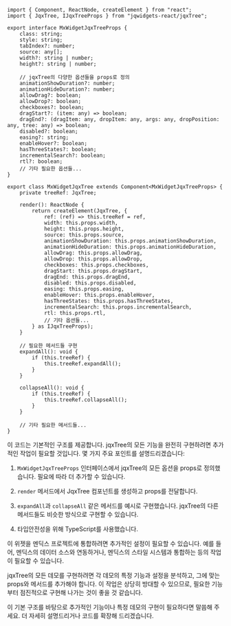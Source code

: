 ```
import { Component, ReactNode, createElement } from "react";
import { JqxTree, IJqxTreeProps } from "jqwidgets-react/jqxTree";

export interface MxWidgetJqxTreeProps {
    class: string;
    style: string;
    tabIndex?: number;
    source: any[];
    width?: string | number;
    height?: string | number;
    
    // jqxTree의 다양한 옵션들을 props로 정의
    animationShowDuration?: number;
    animationHideDuration?: number;
    allowDrag?: boolean;
    allowDrop?: boolean;
    checkboxes?: boolean;
    dragStart?: (item: any) => boolean;
    dragEnd?: (dragItem: any, dropItem: any, args: any, dropPosition: any, tree: any) => boolean;
    disabled?: boolean;
    easing?: string;
    enableHover?: boolean;
    hasThreeStates?: boolean;
    incrementalSearch?: boolean;
    rtl?: boolean;
    // 기타 필요한 옵션들...
}

export class MxWidgetJqxTree extends Component<MxWidgetJqxTreeProps> {
    private treeRef: JqxTree;

    render(): ReactNode {
        return createElement(JqxTree, {
            ref: (ref) => this.treeRef = ref,
            width: this.props.width,
            height: this.props.height,
            source: this.props.source,
            animationShowDuration: this.props.animationShowDuration,
            animationHideDuration: this.props.animationHideDuration,
            allowDrag: this.props.allowDrag,
            allowDrop: this.props.allowDrop,
            checkboxes: this.props.checkboxes,
            dragStart: this.props.dragStart,
            dragEnd: this.props.dragEnd,
            disabled: this.props.disabled,
            easing: this.props.easing,
            enableHover: this.props.enableHover,
            hasThreeStates: this.props.hasThreeStates,
            incrementalSearch: this.props.incrementalSearch,
            rtl: this.props.rtl,
            // 기타 옵션들...
        } as IJqxTreeProps);
    }

    // 필요한 메서드들 구현
    expandAll(): void {
        if (this.treeRef) {
            this.treeRef.expandAll();
        }
    }

    collapseAll(): void {
        if (this.treeRef) {
            this.treeRef.collapseAll();
        }
    }

    // 기타 필요한 메서드들...
}
```

이 코드는 기본적인 구조를 제공합니다. jqxTree의 모든 기능을 완전히 구현하려면 추가적인 작업이 필요할 것입니다. 몇 가지 주요 포인트를 설명드리겠습니다:

1. `MxWidgetJqxTreeProps` 인터페이스에서 jqxTree의 모든 옵션을 props로 정의했습니다. 필요에 따라 더 추가할 수 있습니다.

2. `render` 메서드에서 JqxTree 컴포넌트를 생성하고 props를 전달합니다.

3. `expandAll`과 `collapseAll` 같은 메서드를 예시로 구현했습니다. jqxTree의 다른 메서드들도 비슷한 방식으로 구현할 수 있습니다.

4. 타입안전성을 위해 TypeScript를 사용했습니다.

이 위젯을 멘딕스 프로젝트에 통합하려면 추가적인 설정이 필요할 수 있습니다. 예를 들어, 멘딕스의 데이터 소스와 연동하거나, 멘딕스의 스타일 시스템과 통합하는 등의 작업이 필요할 수 있습니다.

jqxTree의 모든 데모를 구현하려면 각 데모의 특정 기능과 설정을 분석하고, 그에 맞는 props와 메서드를 추가해야 합니다. 이 작업은 상당히 방대할 수 있으므로, 필요한 기능부터 점진적으로 구현해 나가는 것이 좋을 것 같습니다.

이 기본 구조를 바탕으로 추가적인 기능이나 특정 데모의 구현이 필요하다면 말씀해 주세요. 더 자세히 설명드리거나 코드를 확장해 드리겠습니다.
```